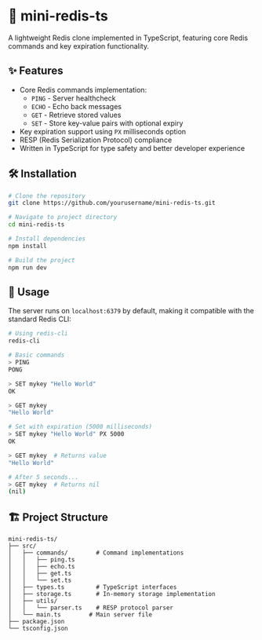 # 🚀 mini-redis-ts

A lightweight Redis clone implemented in TypeScript, featuring core Redis commands and key expiration functionality.

## ✨ Features

- Core Redis commands implementation:
  - `PING` - Server healthcheck
  - `ECHO` - Echo back messages
  - `GET` - Retrieve stored values
  - `SET` - Store key-value pairs with optional expiry
- Key expiration support using `PX` milliseconds option
- RESP (Redis Serialization Protocol) compliance
- Written in TypeScript for type safety and better developer experience

## 🛠️ Installation

```bash
# Clone the repository
git clone https://github.com/yourusername/mini-redis-ts.git

# Navigate to project directory
cd mini-redis-ts

# Install dependencies
npm install

# Build the project
npm run dev
```

## 📝 Usage

The server runs on `localhost:6379` by default, making it compatible with the standard Redis CLI:

```bash
# Using redis-cli
redis-cli

# Basic commands
> PING
PONG

> SET mykey "Hello World"
OK

> GET mykey
"Hello World"

# Set with expiration (5000 milliseconds)
> SET mykey "Hello World" PX 5000
OK

> GET mykey  # Returns value
"Hello World"

# After 5 seconds...
> GET mykey  # Returns nil
(nil)
```

## 🏗️ Project Structure

```
mini-redis-ts/
├── src/
│   ├── commands/        # Command implementations
│   │   ├── ping.ts
│   │   ├── echo.ts
│   │   ├── get.ts
│   │   └── set.ts
│   ├── types.ts         # TypeScript interfaces
│   ├── storage.ts       # In-memory storage implementation
│   ├── utils/
│   │   └── parser.ts    # RESP protocol parser
│   └── main.ts        # Main server file
├── package.json
└── tsconfig.json
```

<!-- ## 🧪 Running Tests

```bash
npm test
``` -->

<!-- ## 🤝 Contributing

Contributions are welcome! Feel free to:
1. Fork the repository
2. Create a feature branch
3. Submit a Pull Request -->

<!-- ## 📜 License

MIT License - feel free to use this project for learning, development, or production. -->

<!-- ## 🌟 Future Enhancements

- [ ] Support for more Redis commands
- [ ] Persistence to disk
- [ ] Cluster support
- [ ] More expiration options (EX, EXAT, PXAT)
- [ ] Command pipeline support -->
